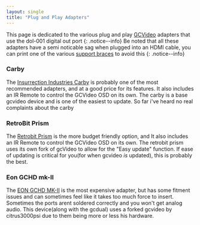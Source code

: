 ```yaml
---
layout: single
title: "Plug and Play Adapters"
---
```


This page is dedicated to the various plug and play [GCVideo](/gcvideo) adapters that use the dol-001 digital out port
{: .notice--info}
Be noted that all these adapters have a semi noticable sag when plugged into an HDMI cable, you can print one of the various [support braces](/plugnplaysupport) to avoid this
{: .notice--info}

### Carby
The [Insurrection Industries Carby](https://insurrectionindustries.com/product/carby-v2/) is probably one of the most recommended adapters, and at a good price for its features. It also includes an IR Remote to control the GCVideo OSD on its own. The carby is a base gcvideo device and is one of the easiest to update. So far i've heard no real complaints about the carby

### RetroBit Prism
The [Retrobit Prism](https://retro-bit.com/prism-hd/#hdadapter) is the more budget friendly option, and It also includes an IR Remote to control the GCVideo OSD on its own. The retrobit prism uses its own fork of gcVideo to allow for the "Easy update" function. If ease of updating is critical for you(for when gcvideo *is* updated), this is probably the best.

### Eon GCHD mk-II
The [EON GCHD MK-II](https://www.eongaming.tech/shop) is the most expensive adapter, but has some fitment issues and can sometimes feel like it takes too much force to insert. Sometimes the ports arent soldered correctly and you won't get analog audio. This device(along with the gcdual) uses a forked gcvideo by citrus3000psi due to them being more or less his hardware.
